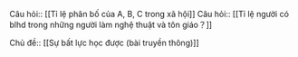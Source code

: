 Câu hỏi:: [[Tỉ lệ phân bố của A, B, C trong xã hội]]
Câu hỏi:: [[Tỉ lệ người có blhd trong những người làm nghệ thuật và tôn giáo？]]

Chủ đề:: [[Sự bất lực học được (bài truyền thông)]]
